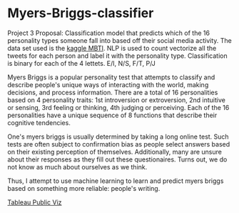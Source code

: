# Myers-Briggs-classifier

Project 3 Proposal: Classification model that predicts which of the 16 personality types someone fall into based off their social media activity. The data set used is the [kaggle MBTI](https://www.kaggle.com/datasnaek/mbti-type). NLP is used to count vectorize all the tweets for each person and label it with the personality type. Classification is binary for each of the 4 lettets. E/I, N/S, F/T, P/J

Myers Briggs is a popular personality test that attempts to classify and describe people's unique ways of interacting with the world, making decisions, and process information. There are a total of 16 personalities based on 4 personality traits: 1st introversion or extroversion, 2nd intuitive or sensing, 3rd feeling or thinking, 4th judging or perceiving. Each of the 16 personalities have a unique sequence of 8 functions that describe their cognitive tendencies.

One's myers briggs is usually determined by taking a long online test. Such tests are often subject to confirmation bias as people select answers based on their existing perception of themselves. Additionally, many are unsure about their responses as they fill out these questionaires. Turns out, we do not know as much about ourselves as we think.

Thus, I attempt to use machine learning to learn and predict myers briggs based on something more reliable: people's writing.

[Tableau Public Viz](https://public.tableau.com/profile/bgood2me#!/vizhome/MyerBriggsTopics/Dashboard1)
